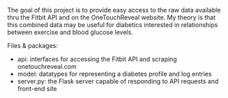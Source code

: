 The goal of this project is to provide easy access to the raw data available
thru the Fitbit API and on the OneTouchReveal website. My theory is that this
combined data may be useful for diabetics interested in relationships between
exercise and blood glucose levels.

Files & packages:
  - api:
      interfaces for accessing the Fitbit API and scraping onetouchreveal.com
  - model:
      datatypes for representing a diabetes profile and log entries
  - server.py:
      the Flask server capable of responding to API requests and front-end site
